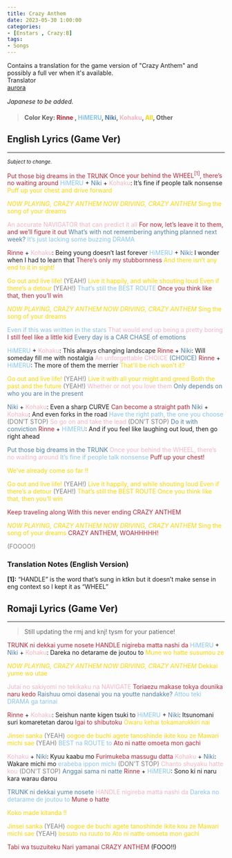 ```yaml
---
title: Crazy Anthem
date: 2023-05-30 1:00:00
categories:
- [Enstars , Crazy:B]
tags:
- Songs
---
```


<div class="preview-wrapper reverse" style="--storyColor: #hex;--storyColor-rgb: r,g,b;--storyColor-h: hue;--storyColor-s: saturation%;--storyColor-l: lightness%;">
  <div class="grid-wrapper">
      <div class="preview-background" style="background-image: url('https://media.discordapp.net/attachments/1110345002015535124/1112970174522462218/IMG_5061.webp?width=1664&height=910')"></div>
      <div class="preview-box" style="background: calc(var(--card-background) + 2%)">
          <div class="info-area">
              <div class="synopsis" style="width: 90%;">
                Contains a translation for the game version of "Crazy Anthem" and possibly a full ver when it's available.
              </div>
          </div>
          <div class="info-item tl">
              <div class="label">
                  Translator
              </div>
              <div class="value">
                  <a href="https://twitter.com/azurecrystalz">aurora</a>
              </div>
            </div>
        </div>
  </div>
</div>


<!-- more -->

<div style="margin-top: 3%">
  <style>
    [character] {
      --dark-mode: hsl(var(--hue), 30%, 30%);
      display: flex;
    }
    [character]::before {
      position: absolute;
      margin-left: 75px;
    }
    [character] p {
      max-width: calc(100% - 75px);
      margin-left: 75px;
      color: inherit;
    }
    :root[theme='dark'] [character] p {
      background: var(--dark-mode);
    }
    :root[theme='dark'] [character] p .thought {
      color: #9f9fff;
    }
    :root[theme='light'] [character] p {
      background: var(--light-mode);
    }
    [character] p:first-child {
      margin-top: 20px;
      border-top-left-radius: 0px;
    }
    [character] p:first-child::before {
      position: absolute;
      left: 0;
    }
    [character]::after {
      display: none;
      left: 65px;
      top: 37px;
    }
    .msr-narration {
      display: flex;
      align-items: center;
      margin: 20px 0px;
      gap: 5px;
    }
    .msr-narration::before {
      content: "";
      display: inline-block;
      background: var(--article-text);
      height: 1px;
      width: 15%;
    }
    .msr-narration p {
      margin: 0;
    }
    @media (max-width: 650px) {
    [character] p {
        margin:0 0 .4em 65px;
        padding: .72em;
        margin-left: 55px !important;
    }
    [character]::before,[character][hidden]::before,[character][unknown]::before {
        margin-left: 70px;
        margin-left: 55px !important;
    }
}    
  </style>

  *Japanese to be added.*
  >#### Color Key: <span style="color: #BA2636;">Rinne</span> , <span style="color: #89C3EB;">HiMERU</span>, <span style="color: #507EA5;">Niki</span>, <span style="color: #F4B3C2;">Kohaku</span>, <span style="color:#FFD400;">All</span>, Other

  ## English Lyrics (Game Ver)
  ***
  <small><i>Subject to change.</i></small>

  <span style="color: #BA2636;">Put those big dreams in the TRUNK</span>
  <span style="color: #BA2636;">Once your behind the WHEEL<sup>[1]</sup>, there’s no waiting around</span>
  <span style="color: #89C3EB;">HiMERU</span> + <span style="color: #507EA5;">Niki</span> + <span style="color: #F4B3C2;">Kohaku</span>: It’s fine if people talk nonsense
  <span style="color:#FFD400;">Puff up your chest and drive forward</span>

  <span style="color:#FFD400;">*NOW PLAYING, CRAZY ANTHEM*
  *NOW DRIVING, CRAZY ANTHEM*
  Sing the song of your dreams</span>

  <span style="color: #F4B3C2;">An accurate NAVIGATOR that can predict it all</span>
  <span style="color: #BA2636;">For now, let’s leave it to them, and we’ll figure it out</span>
  <span style="color: #507EA5;">What’s with not remembering anything planned next week?</span>
  <span style="color: #89C3EB;">It’s just lacking some buzzing DRAMA</span>

  <span style="color: #BA2636;">Rinne</span> + <span style="color: #F4B3C2;">Kohaku</span>: Being young doesn’t last forever
  <span style="color: #89C3EB;">HiMERU</span> + <span style="color: #507EA5;">Niki</span>: I wonder when I had to learn that
  <span style="color: #BA2636;">There’s only my stubbornness</span>
  <span style="color:#FFD400;">And there isn’t any end to it in sight!</span>

  <span style="color:#FFD400;">Go out and live life!</span> <span style="color: grey">(YEAH!)</span> <span style="color:#FFD400;">Live it happily, and while shouting loud
  Even if there’s a detour </span><span style="color: grey">(YEAH!)</span>
  <span style="color: #89C3EB;">That’s still the BEST ROUTE</span>
  <span style="color: #BA2636;">Once you think like that, then you’ll win</span>

  <span style="color:#FFD400;">*NOW PLAYING, CRAZY ANTHEM*
  *NOW DRIVING, CRAZY ANTHEM*
  Sing the song of your dreams</span>

  <span style="color: #89C3EB;">Even if this was written in the stars</span>
  <span style="color: #F4B3C2;">That would end up being a pretty boring</span>
  <span style="color: #BA2636;">I still feel like a little kid</span>
  <span style="color: #507EA5;">Every day is a CAR CHASE of emotions</span>

  <span style="color: #89C3EB;">HiMERU</span> + <span style="color: #F4B3C2;">Kohaku</span>: This always changing landscape
  <span style="color: #BA2636;">Rinne</span> + <span style="color: #507EA5;">Niki</span>: Will someday fill me with nostalgia
  <span style="color: #F4B3C2;">An unforgettable CHOICE</span><span style="color: #507EA5;"> (CHOICE)</span>
  <span style="color: #BA2636;">Rinne</span> + <span style="color: #89C3EB;">HiMERU</span>: The more of them the merrier
  <span style="color:#FFD400;">That'll be rich won't it?</span>

  <span style="color:#FFD400;">Go out and live life!</span> <span style="color: grey">(YEAH!)</span> <span style="color:#FFD400;">Live it with all your might and greed
  Both the past and the future </span><span style="color: grey">(YEAH!)</span>
  <span style="color: #F4B3C2;">Whether or not you love them</span>
  <span style="color: #507EA5;">Only depends on who you are in the present</span>

  <span style="color: #507EA5;">Niki</span> + <span style="color: #F4B3C2;">Kohaku</span>: Even a sharp CURVE
  <span style="color: #BA2636;">Can become a straight path</span>
  <span style="color: #507EA5;">Niki</span> + <span style="color: #F4B3C2;">Kohaku</span>: And even forks in the road
  <span style="color: #89C3EB;">Have the right path, the one you choose</span> <span style="color: grey">(DON’T STOP)</span>
  <span style="color: #F4B3C2;">So go on and take the lead</span> <span style="color: grey">(DON’T STOP)</span>
  <span style="color: #507EA5;">Do it with conviction</span>
  <span style="color: #BA2636;">Rinne</span> + <span style="color: #89C3EB;">HiMERU</span>: And if you feel like laughing out loud, then go right ahead

  <span style="color: #507EA5;">Put those big dreams in the TRUNK</span>
  <span style="color: #F4B3C2;">Once your behind the WHEEL, there’s no waiting around</span>
  <span style="color: #89C3EB;">It’s fine if people talk nonsense</span>
  <span style="color: #BA2636;">Puff up your chest!</span>

  <span style="color:#FFD400;">We’ve already come so far !!</span>

  <span style="color:#FFD400;">Go out and live life! </span><span style="color: grey">(YEAH!)</span><span style="color:#FFD400;"> Live it happily, and while shouting loud
  Even if there’s a detour </span><span style="color: grey">(YEAH!)</span>
  <span style="color:#FFD400;">That’s still the BEST ROUTE
  Once you think like that, then you’ll win</span>

  <span style="color: #BA2636;">Keep traveling along</span>
  <span style="color: #BA2636;">With this never ending CRAZY ANTHEM</span>

  <span style="color:#FFD400;">*NOW PLAYING, CRAZY ANTHEM*
  *NOW DRIVING, CRAZY ANTHEM*
  Sing the song of your dreams</span>
  <span style="color: #BA2636;">CRAZY ANTHEM, WOAHHHHH!</span>
  
  <span style="color: grey">(FOOOO!)</span>

  ### Translation Notes (English Version)
  
  **[1]:** “HANDLE” is the word that’s sung in ktkn but it doesn’t make sense in eng context so I kept it as “WHEEL”

  ## Romaji Lyrics (Game Ver)
  ***
  > Still updating the rmj and knj! tysm for your patience!

  <span style="color: #BA2636;">TRUNK ni dekkai yume nosete</span>
  <span style="color: #BA2636;">HANDLE nigireba matta nashi da</span>
  <span style="color: #89C3EB;">HiMERU</span> + <span style="color: #507EA5;">Niki</span> + <span style="color: #F4B3C2;">Kohaku</span>: Dareka no detarame de joutou to
  <span style="color:#FFD400;">Mune wo hatte susumou ze</span>

  <span style="color:#FFD400;">*NOW PLAYING, CRAZY ANTHEM*
  *NOW DRIVING, CRAZY ANTHEM*
  Dekkai yume wo utae</span>

  <span style="color: #F4B3C2;">Jutai no sakiyomi no tekikaku na NAVIGATE</span>
  <span style="color: #BA2636;">Toriaezu makase tokya dounika naru kedo</span>
  <span style="color: #507EA5;">Raishuu omoi dasenai you na youtte nandakke?</span>
  <span style="color: #89C3EB;">Attou teki DRAMA ga tarinai</span>

  <span style="color: #BA2636;">Rinne</span> + <span style="color: #F4B3C2;">Kohaku</span>: Seishun nante kigen tsuki to
  <span style="color: #89C3EB;">HiMERU</span> + <span style="color: #507EA5;">Niki</span>: Itsunomani suri komaretetan darou
  <span style="color: #BA2636;">Igai to shibutoku</span>
   <span style="color:#FFD400;">Owaru kehai tokamarukkiri nai</span>

   <span style="color:#FFD400;">Jinsei sanka</span> <span style="color:grey;"> (YEAH)</span>  <span style="color:#FFD400;">oogoe de buchi agete tanoshinde ikite kou ze
   Mawari michi sae</span>  <span style="color:grey;">(YEAH)</span>
  <span style="color: #89C3EB;">BEST na ROUTE to</span>
  <span style="color: #BA2636;">Ato ni natte omoeta mon gachi</span>

  <span style="color: #F4B3C2;">Kohaku</span> + <span style="color: #507EA5;">Niki</span>: Kyuu kaabu mo
  <span style="color: #BA2636;">Furimukeba massugu datta</span>
  <span style="color: #F4B3C2;">Kohaku</span> + <span style="color: #507EA5;">Niki</span>: Wakare michi mo 
  <span style="color: #89C3EB;">erabeba ippon michi </span> <span style="color: grey">(DON'T STOP)</span>
  <span style="color: #F4B3C2;">Chanto shuyaku hatte kou</span><span style="color: grey"> (DON'T STOP)</span>
  <span style="color: #507EA5;">Anggai sama ni natte</span>
  <span style="color: #BA2636;">Rinne</span> + <span style="color: #89C3EB;">HiMERU</span>: Sono ki ni naru kara warau darou

  <span style="color: #507EA5;">TRUNK ni dekkai yume nosete</span>
  <span style="color: #F4B3C2;">HANDLE nigireba matta nashi da</span>
  <span style="color: #89C3EB;">Dareka no detarame de joutou to</span>
  <span style="color: #BA2636;">Mune o hatte</span> 

  <span style="color:#FFD400;">Koko made kitanda !!</span>

  <span style="color:#FFD400;">Jinsei sanka</span> <span style="color: grey">(YEAH)</span>  <span style="color:#FFD400;">oogoe de buchi agete tanoshinde ikite kou ze
  Mawari michi sae</span> <span style="color: grey">(YEAH)</span>  <span style="color:#FFD400;">besuto na ruuto to</span>
   <span style="color:#FFD400;">Ato ni natte omoeta mon gachi</span>

  <span style="color: #BA2636;">Tabi wa tsuzuiteku</span>
  <span style="color: #BA2636;">Nari yamanai CRAZY ANTHEM</span>
  (FOOO!!)


  <!-- CONTENT GOES HERE -->

  <!-- 
  SPEECH BUBBLE FORMAT: 
  {% bubble [CHARACTER_FIRST_NAME] [ATTRIBUTE(optional)]}
    DIALOGUE TEXT HERE

    ADD A LINE SPACE FOR A NEW LINE

    <th>EMBED THOUGHT DIALOGUE WITH THESE TAGS</th>
  {% endbubble %}
  -->

  </div>
